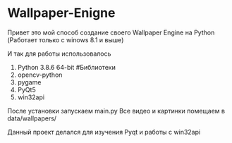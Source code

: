 # Wallpaper-Enigne
Привет это мой способ создание своего Wallpaper Engine на Python
(Работает только с winows 8.1 и выше)

И так для работы использовалось
1) Python 3.8.6 64-bit
#Библиотеки
2) opencv-python
3) pygame
4) PyQt5
5) win32api

После установки запускаем main.py
Все видео и картинки помещаем в data/wallpapers/


Данный проект делался для изучения Pyqt и работы с win32api
